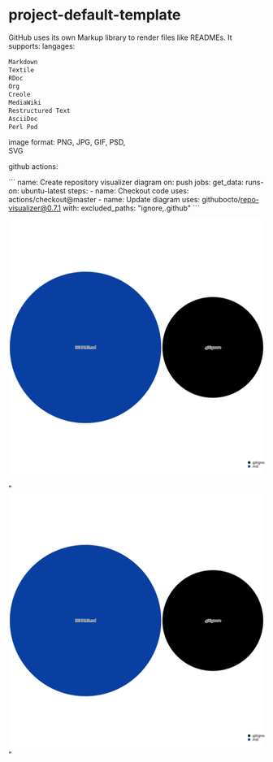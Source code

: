 # project-default-template

GitHub uses its own Markup library to render files like READMEs. It supports:
  langages:

    Markdown
    Textile
    RDoc
    Org
    Creole
    MediaWiki
    Restructured Text
    AsciiDoc
    Perl Pod
    
  image format:
    PNG, 
    JPG, 
    GIF, 
    PSD,  
    SVG



github actions: 

´´´
name: Create repository visualizer diagram
on:
  push
jobs:
  get_data:
    runs-on: ubuntu-latest
    steps:
      - name: Checkout code
        uses: actions/checkout@master
      - name: Update diagram
        uses: githubocto/repo-visualizer@0.7.1
        with:
          excluded_paths: "ignore,.github"
´´´
          
![Visualization of the repository visualizer diagram](./diagram.svg)

"![Visualization of the repository visualizer diagram](./diagram.svg)"



